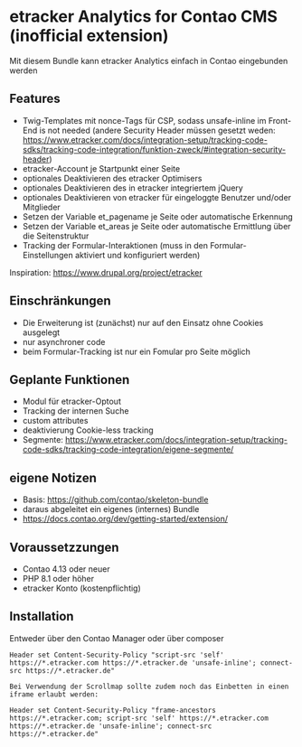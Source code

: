 # etracker Analytics for Contao CMS (inofficial extension)

Mit diesem Bundle kann etracker Analytics einfach in Contao eingebunden werden

## Features

* Twig-Templates mit nonce-Tags für CSP, sodass unsafe-inline im Front-End is not needed (andere Security Header müssen gesetzt weden: https://www.etracker.com/docs/integration-setup/tracking-code-sdks/tracking-code-integration/funktion-zweck/#integration-security-header)
* etracker-Account je Startpunkt einer Seite
* optionales Deaktivieren des etracker Optimisers
* optionales Deaktivieren des in etracker integriertem jQuery
* optionales Deaktivieren von etracker für eingeloggte Benutzer und/oder Mitglieder
* Setzen der Variable et_pagename je Seite oder automatische Erkennung
* Setzen der Variable et_areas je Seite oder automatische Ermittlung über die Seitenstruktur
* Tracking der Formular-Interaktionen (muss in den Formular-Einstellungen aktiviert und konfiguriert werden)

Inspiration: https://www.drupal.org/project/etracker

## Einschränkungen

* Die Erweiterung ist (zunächst) nur auf den Einsatz ohne Cookies ausgelegt
* nur asynchroner code
* beim Formular-Tracking ist nur ein Fomular pro Seite möglich

## Geplante Funktionen

* Modul für etracker-Optout
* Tracking der internen Suche
* custom attributes
* deaktivierung Cookie-less tracking
* Segmente: https://www.etracker.com/docs/integration-setup/tracking-code-sdks/tracking-code-integration/eigene-segmente/

## eigene Notizen
* Basis: https://github.com/contao/skeleton-bundle
* daraus abgeleitet ein eigenes (internes) Bundle
* https://docs.contao.org/dev/getting-started/extension/

## Voraussetzzungen

* Contao 4.13 oder neuer
* PHP 8.1 oder höher
* etracker Konto (kostenpflichtig)


## Installation

Entweder über den Contao Manager oder über composer

```
Header set Content-Security-Policy "script-src 'self' https://*.etracker.com https://*.etracker.de 'unsafe-inline'; connect-src https://*.etracker.de"

Bei Verwendung der Scrollmap sollte zudem noch das Einbetten in einen iframe erlaubt werden:

Header set Content-Security-Policy "frame-ancestors https://*.etracker.com; script-src 'self' https://*.etracker.com https://*.etracker.de 'unsafe-inline'; connect-src https://*.etracker.de"
```
